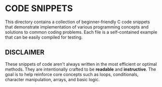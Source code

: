 # CODE SNIPPETS
This directory contains a collection of beginner-friendly C code snippets that demonstrate implementation of various programming concepts and solutions to common coding problems. Each file is a self-contained example that can be easily compiled for testing.

## DISCLAIMER
These snippets of code aren't always written in the most efficient or optimal methods. They are intentionally crafted to be **readable** and **instructive**. The goal is to help reinforce core concepts such as loops, conditionals, character manipulation, arrays, and basic logic.

